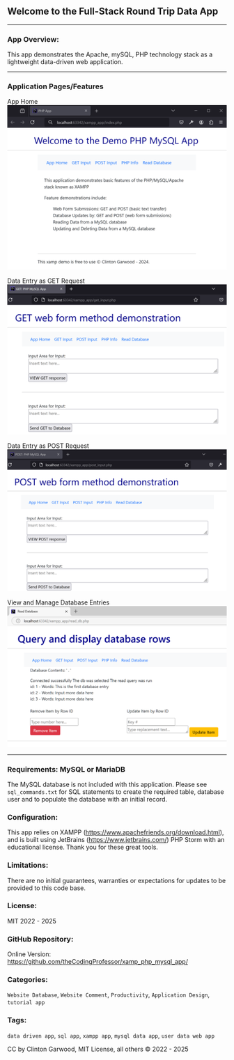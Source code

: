 ## Welcome to the Full-Stack Round Trip Data App 

---

### App Overview:
This app demonstrates the Apache, mySQL, PHP technology stack as a lightweight data-driven web application.

--- 

### Application Pages/Features 

App Home
![App Home](php_app_home.png)

Data Entry as GET Request
![Enter Data as GET](php_app_input.png)

Data Entry as POST Request
![Enter Data as POST](php_app_input_post.png)

View and Manage Database Entries
![View and Manage Data](php_app_data_control.png)

---

### Requirements: MySQL or MariaDB
The MySQL database is not included with this application. Please see `sql_commands.txt` for SQL statements to create the required table, database user and to populate the database with an initial record.

### Configuration:
This app relies on XAMPP (https://www.apachefriends.org/download.html), and is built using
JetBrains (https://www.jetbrains.com/) PHP Storm with an educational license. Thank you for these great tools.

### Limitations: 
There are no initial guarantees, warranties or expectations for updates to be provided to this code base.

### License:
MIT 2022 - 2025

### GitHub Repository: 
Online Version: https://github.com/theCodingProfessor/xamp_php_mysql_app/ 

### Categories: 
`Website Database`, `Website Comment`, `Productivity`, `Application Design`, `tutorial app`

### Tags: 
`data driven app`, `sql app`, `xampp app`, `mysql data app`, `user data web app`

CC by Clinton Garwood, MIT License, all others &copy; 2022 - 2025